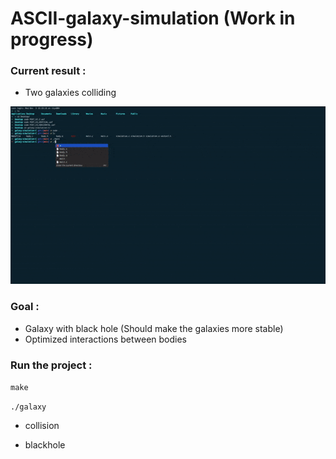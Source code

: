 # ASCII-galaxy-simulation (Work in progress)

### Current result :
- Two galaxies colliding

<img src="http://github.com/celian-rib/ASCII-galaxy-simulation/blob/main/img/collision.gif?raw=true" />

### Goal :
- Galaxy with black hole (Should make the galaxies more stable)
- Optimized interactions between bodies

### Run the project :

```make```

```./galaxy```

- collision

- blackhole
